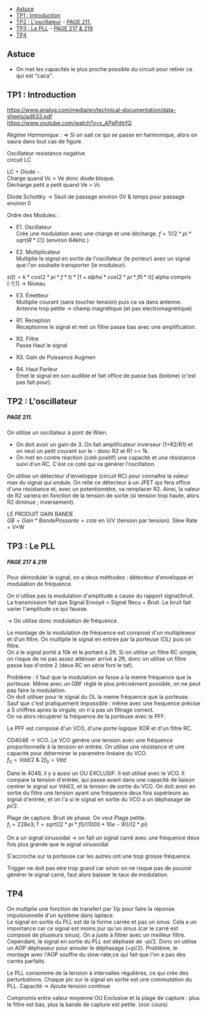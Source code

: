 - [Astuce](#astuce)
- [TP1 : Introduction](#tp1--introduction)
- [TP2 : L'oscillateur](#tp2--loscillateur)
      - [PAGE 211.](#page-211)
- [TP3 : Le PLL](#tp3--le-pll)
      - [PAGE 217 \& 219](#page-217--219)
- [TP4](#tp4)

## Astuce

- On met les capacités le plus proche possible du circuit pour retirer ce qui est "caca".

## TP1 : Introduction
https://www.analog.com/media/en/technical-documentation/data-sheets/ad633.pdf <br>
https://www.youtube.com/watch?v=x_APePdtrfQ <br>

_Régime Harmonique_ :  => Si on sait ce qui se passe en harmonique, alors on saura dans tout cas de figure.



Oscillateur resistance negative <br>
circuit LC <br>

LC + Diode -. <br>
Charge quand Vc > Ve donc diode bloque. <br>
Décharge petit a petit quand Ve > Vc <br>


Diode Schottky -> Seuil de passage environ 0V & temps pour passage environ 0 <br>


Ordre des Modules :
- E1. Oscillateur <br>
Crée une modulation avec une charge et une décharge.
$f=1/(2*pi*sqrt(R*C))$ (environ 84kHz.)

- E2. Multiplicateur <br>
Multiplie le signal en sortie de l'oscillateur (le porteur) avec un signal que l'on souhaite transporter (le moduleur).

$s(t)=k*cos(2*pi*f*t)*[1+alpha*cos(2*pi*f0*t)]$
alpha compris [-1;1] -> Niveau

- E3. Émetteur <br>
Multiplie courant (sans toucher tension) puis ca va dans antenne. Antenne trop petite -> champ magnétique (et pas electromagnetique)

- R1. Reception <br>
Receptionne le signal et met un filtre passe bas avec une amplification.

- R2. Filtre <br>
Passe Haut le signal

- R3. Gain de Puissance
Augmen

- R4. Haut Parleur <br>
Émet le signal en son audible et fait office de passe bas (bobine) (c'est pas fait pour).




## TP2 : L'oscillateur
##### PAGE 211.
On utilise un oscillateur à pont de Wien. <br>

- On doit avoir un gain de 3. On fait amplificateur inverseur (1+R2/R1) et on veut un petit courant sur le - donc R2 et R1 >= 1k.<br>
- On met en contre réaction (coté positif) une capacité et une résistance suivi d'un RC. C'est ce coté qui va générer l'oscillation.


On utilise un détecteur d'enveloppe (circuit RC) pour connaître la valeur max du signal qui ondule. On relie ce détecteur à un JFET  qui fera office d'une résistance et, avec un potentiomètre, va remplacer R2. Ainsi, la valeur de R2 variera en fonction de la tension de sortie (si tension trop haute, alors R2 diminue ; inversement).<br>

LE PRODUIT GAIN BANDE<br>
$GB=Gain*BandePassante=cste$ en V/V (tension par tension).
Slew Rate = V*W



## TP3 : Le PLL
##### PAGE 217 & 219
Pour démoduler le signal, on a deux méthodes : détecteur d'enveloppe et modulation de fréquence.

On n'utilise pas la modulation d'amplitude a cause du rapport signal/bruit. La transmission fait que Signal Envoyé = Signal Recu + Bruit. Le bruit fait varier l'amplitude ce qui fausse. 

-> On utilise donc modulation de fréquence.

Le montage de la modulation de fréquence est composé d'un multiplexeur et d'un filtre. On multiplie le signal en entrée par la porteuse (OL) puis on filtre. <br>
On a le signal porté a 10k et le portant a 2ft.
Si on utilise un filtre RC simple, on risque de ne pas assez atténuer arrivé a 2ft, donc on utilise un filtre passe bas d'ordre 2 (deux RC en série font le taf).

Problème : il faut que la modulation se fasse a la meme fréquence que la porteuse. Même avec un GBF réglé le plus précisément possible, on ne peut pas faire la modulation. <br>
On doit utiliser pour le signal du OL la meme fréquence que la porteuse. Sauf que c'est pratiquement impossible : même avec une frequence précise a 5 chiffres apres la virgule, on n'a pas un filtrage correct. <br>
On va alors récupérer la fréquence de la porteuse avec le PFF.

Le PFF est composé d'un VCO, d'une porte logique XOR et d'un filtre RC.

CD4046 -> VCO.
Le VCO génère une tension avec une fréquence proportionnelle à la tension en entrée. On utilise une résistance et une capacité pour déterminer le paramètre linéaire du VCO. <br>
$f_0 = Vdd/2$ & $2f_0 = Vdd$

Dans le 4046, il y a aussi un OU EXCLUSIF. Il est utilisé avec le VCO. Il compare la tension d'entrée, qui passe avant dans une capacité de liaison centrer le signal sur Vdd/2, et la tension de sortie du VCO.
On doit avoir en sortie du filtre une tension ayant une fréquence deux fois supérieure au signal d'entrée, et on l'a si le signal en sortie du VCO a un déphasage de $pi/2$.


Plage de capture. Bruit de phase.
On veut Plage petite.  
$f_l=228e3; ? = sqrt((2*pi*fl)/(1000*10e-9))/(2*pi)$

On a un signal sinusoidal -> on fait un signal carré avec une frequence deux fois plus grande que le signal sinusoidal.

S'accroche sur la porteuse car les autres ont une trop grosse fréquence.

Trigger ne doit pas etre trop grand car sinon on ne risque pas de pouvoir générer le signal carré, faut alors baisser le taux de modulation.

## TP4
On multiplie une fonction de transfert par 1/p pour faire la réponse impulsionnelle d'un système dans laplace. <br>
Le signal en sortie du PLL est de la forme carrée et pas un sinus. Cela a un importance car ce signal est moins pur qu'un sinus (car le carré est composé de plusieurs sinus). On a juste à filtrer avec un meilleur filtre. <br>
Cependant, le signal en sortie du PLL est déphasé de -pi/2. Donc on utilise un AOP déphaseur pour annuler le déphasage (+pi/2). Problème, le montage avec l'AOP souffre du slow-rate,ce qui fait que l'on a pas des carrés parfaits.

Le PLL consomme de la tension à intervalles régulières, ce qui crée des perturbations. Chaque pic sur le signal en sortie est une commutation du PLL.
Capacité -> Ajoute tension continue

Compromis entre valeur moyenne OU Exclusive et la plage de capture : plus le filtre est bas, plus la bande de capture est petite. (voir cours)
